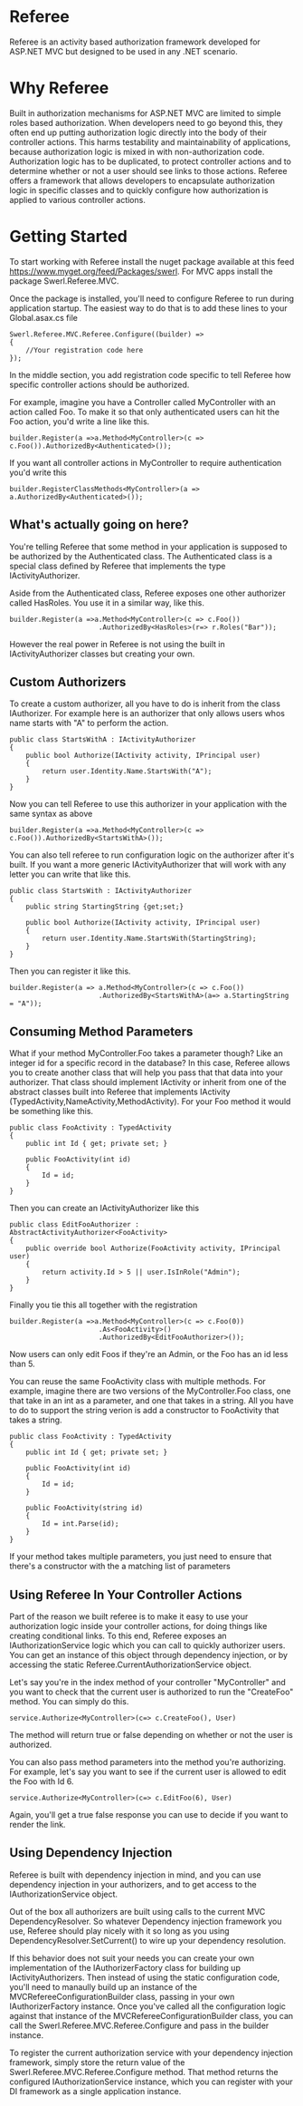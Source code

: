 Referee
=======

Referee is an activity based authorization framework developed for ASP.NET MVC but designed to be used in any .NET scenario.

Why Referee
===========

Built in authorization mechanisms for ASP.NET MVC are limited to simple roles based authorization. When developers need to go beyond this, they often end up putting authorization logic directly into the body of their controller actions. 
This harms testability and maintainability of applications, because authorization logic is mixed in with non-authorization code. Authorization logic has to be duplicated, to protect controller actions and to determine whether or not a user
should see links to those actions. Referee offers a framework that allows developers to encapsulate authorization logic in specific classes and to quickly configure how authorization is applied to various controller actions.

Getting Started
===============
To start working with Referee install the nuget package available at this feed https://www.myget.org/feed/Packages/swerl. For MVC apps install the package Swerl.Referee.MVC. 

Once the package is installed, you'll need to configure Referee to run during application startup. The easiest way to do that is to add these lines to your Global.asax.cs file

	Swerl.Referee.MVC.Referee.Configure((builder) =>
	{
		//Your registration code here
	});

In the middle section, you add registration code specific to tell Referee how specific controller actions should be authorized. 

For example, imagine you have a Controller called MyController with an action called Foo. To make it so that only authenticated users can hit the Foo action, you'd write a line like this.

	builder.Register(a =>a.Method<MyController>(c => c.Foo()).AuthorizedBy<Authenticated>());

If you want all controller actions in MyController to require authentication you'd write this

	builder.RegisterClassMethods<MyController>(a => a.AuthorizedBy<Authenticated>());

What's actually going on here?
------------------------------
You're telling Referee that some method in your application is supposed to be authorized by the Authenticated class. The Authenticated class is a special class defined by Referee that implements the type IActivityAuthorizer.

Aside from the Authenticated class, Referee exposes one other authorizer called HasRoles. You use it in a similar way, like this. 

	builder.Register(a =>a.Method<MyController>(c => c.Foo())
						  .AuthorizedBy<HasRoles>(r=> r.Roles("Bar"));

However the real power in Referee is not using the built in IActivityAuthorizer classes but creating your own.

Custom Authorizers
-------------------
To create a custom authorizer, all you have to do is inherit from the class IAuthorizer. For example here is an authorizer that only allows users whos name starts with "A" to perform the action.

	public class StartsWithA : IActivityAuthorizer
    {
        public bool Authorize(IActivity activity, IPrincipal user)
        {
            return user.Identity.Name.StartsWith("A");
        }
    }

Now you can tell Referee to use this authorizer in your application with the same syntax as above

	builder.Register(a =>a.Method<MyController>(c => c.Foo()).AuthorizedBy<StartsWithA>());

You can also tell referee to run configuration logic on the authorizer after it's built. If you want a more generic IActivityAuthorizer that will work with any letter you can write that like this.

	public class StartsWith : IActivityAuthorizer
    {
		public string StartingString {get;set;}

        public bool Authorize(IActivity activity, IPrincipal user)
        {
            return user.Identity.Name.StartsWith(StartingString);
        }
    }

Then you can register it like this.

	builder.Register(a => a.Method<MyController>(c => c.Foo())
						  .AuthorizedBy<StartsWithA>(a=> a.StartingString = "A"));

Consuming Method Parameters
---------------------------
What if your method MyController.Foo takes a parameter though? Like an integer id for a specific record in the database? In this case, Referee allows you to create another class that will help you pass that that data into your authorizer. 
That class should implement IActivity or inherit from one of the abstract classes built into Referee that implements IActivity (TypedActivity,NameActivity,MethodActivity). For your Foo method it would be something like this.

	public class FooActivity : TypedActivity
    {
        public int Id { get; private set; }

        public FooActivity(int id)
        {
            Id = id;
        }        
    }

Then you can create an IActivityAuthorizer like this
	
	public class EditFooAuthorizer : AbstractActivityAuthorizer<FooActivity>
    {       
        public override bool Authorize(FooActivity activity, IPrincipal user)
        {
            return activity.Id > 5 || user.IsInRole("Admin");
        }
    }


Finally you tie this all together with the registration

	builder.Register(a =>a.Method<MyController>(c => c.Foo(0))
						  .As<FooActivity>()
						  .AuthorizedBy<EditFooAuthorizer>());

Now users can only edit Foos if they're an Admin, or the Foo has an id less than 5.

You can reuse the same FooActivity class with multiple methods. For example, imagine there are two versions of the MyController.Foo class, one that take in an int as a parameter, and one that takes in a string. 
All you have to do to support the string verion is add a constructor to FooActivity that takes a string.

	public class FooActivity : TypedActivity
    {
        public int Id { get; private set; }

        public FooActivity(int id)
        {
            Id = id;
        }  
		
		public FooActivity(string id)
		{
			Id = int.Parse(id);
		}      
    }

If your method takes multiple parameters, you just need to ensure that there's a constructor with the a matching list of parameters

Using Referee In Your Controller Actions
----------------------------------------
Part of the reason we built referee is to make it easy to use your authorization logic inside your controller actions, for doing things like creating conditional links. To this end, Referee exposes an IAuthorizationService logic which you can call to quickly authorizer users.
You can get an instance of this object through dependency injection, or by accessing the static Referee.CurrentAuthorizationService object.

Let's say you're in the index method of your controller "MyController" and you want to check that the current user is authorized to run the "CreateFoo" method. You can simply do this.
	
	service.Authorize<MyController>(c=> c.CreateFoo(), User)

The method will return true or false depending on whether or not the user is authorized.

You can also pass method parameters into the method you're authorizing. For example, let's say you want to see if the current user is allowed to edit the Foo with Id 6.

	service.Authorize<MyController>(c=> c.EditFoo(6), User)

Again, you'll get a true false response you can use to decide if you want to render the link.

Using Dependency Injection
--------------------------
Referee is built with dependency injection in mind, and you can use dependency injection in your authorizers, and to get access to the IAuthorizationService object.

Out of the box all authorizers are built using calls to the current MVC DependencyResolver. So whatever Dependency injection framework you use, Referee should play nicely with it so long as you using DependencyResolver.SetCurrent() to wire up your dependency resolution.

If this behavior does not suit your needs you can create your own implementation of the IAuthorizerFactory class for building up IActivityAuthorizers. 
Then instead of using the static configuration code, you'll need to manaully build up an instance of the MVCRefereeConfigurationBuilder class, passing in your own IAuthorizerFactory instance.
Once you've called all the configuration logic against that instance of the MVCRefereeConfigurationBuilder class, you can call the Swerl.Referee.MVC.Referee.Configure and pass in the builder instance.

To register the current authorization service with your dependency injection framework, simply store the return value of the Swerl.Referee.MVC.Referee.Configure method. 
That method returns the configured IAuthorizationService instance, which you can register with your DI framework as a single application instance.














